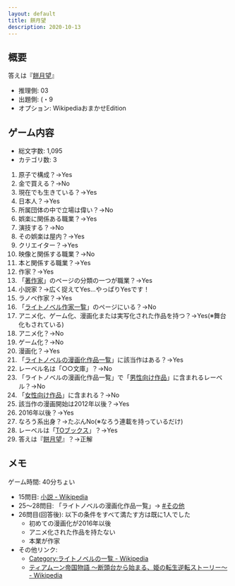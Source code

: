 ```yaml
---
layout: default
title: 餅月望
description: 2020-10-13
---
```


## 概要

答えは『[餅月望](https://ja.wikipedia.org/wiki/%E9%A4%85%E6%9C%88%E6%9C%9B)』

- 推理側: 03
- 出題側: (・9
- オプション: WikipediaおまかせEdition

## ゲーム内容

- 総文字数: 1,095
- カテゴリ数: 3

1. 原子で構成？→Yes
2. 金で買える？→No
3. 現在でも生きている？→Yes
4. 日本人？→Yes
5. 所属団体の中で立場は偉い？→No
6. 娯楽に関係ある職業？→Yes
7. 演技する？→No
8. その娯楽は屋内？→Yes
9. クリエイター？→Yes
10. 映像と関係する職業？→No
11. 本と関係する職業？→Yes
12. 作家？→Yes
13. 「[著作家](https://ja.wikipedia.org/wiki/%E8%91%97%E4%BD%9C%E5%AE%B6)」のページの分類の一つが職業？→Yes
14. 小説家？→広く捉えてYes…やっぱりYesです！
15. ラノベ作家？→Yes
16. 「[ライトノベル作家一覧](https://ja.wikipedia.org/wiki/%E3%83%A9%E3%82%A4%E3%83%88%E3%83%8E%E3%83%99%E3%83%AB%E4%BD%9C%E5%AE%B6%E4%B8%80%E8%A6%A7)」のページにいる？→No
17. アニメ化、ゲーム化、漫画化または実写化された作品を持つ？→Yes(※舞台化もされている)
18. アニメ化？→No
19. ゲーム化？→No
20. 漫画化？→Yes
21. 「[ライトノベルの漫画化作品一覧](https://ja.wikipedia.org/wiki/%E3%83%A9%E3%82%A4%E3%83%88%E3%83%8E%E3%83%99%E3%83%AB%E3%81%AE%E6%BC%AB%E7%94%BB%E5%8C%96%E4%BD%9C%E5%93%81%E4%B8%80%E8%A6%A7)」に該当作はある？→Yes
22. レーベル名は「○○文庫」？→No
23. 「ライトノベルの漫画化作品一覧」で「[男性向け作品](https://ja.wikipedia.org/wiki/%E3%83%A9%E3%82%A4%E3%83%88%E3%83%8E%E3%83%99%E3%83%AB%E3%81%AE%E6%BC%AB%E7%94%BB%E5%8C%96%E4%BD%9C%E5%93%81%E4%B8%80%E8%A6%A7#%E7%94%B7%E6%80%A7%E5%90%91%E3%81%91%E4%BD%9C%E5%93%81)」に含まれるレーベル？→No
24. 「[女性向け作品](https://ja.wikipedia.org/wiki/%E3%83%A9%E3%82%A4%E3%83%88%E3%83%8E%E3%83%99%E3%83%AB%E3%81%AE%E6%BC%AB%E7%94%BB%E5%8C%96%E4%BD%9C%E5%93%81%E4%B8%80%E8%A6%A7#%E5%A5%B3%E6%80%A7%E5%90%91%E3%81%91%E4%BD%9C%E5%93%81)」に含まれる？→No
25. 該当作の漫画開始は2012年以後？→Yes
26. 2016年以後？→Yes
27. なろう系出身？→たぶんNo(※なろう連載を持っているだけ)
28. レーベルは「[TOブックス](https://ja.wikipedia.org/wiki/%E3%83%A9%E3%82%A4%E3%83%88%E3%83%8E%E3%83%99%E3%83%AB%E3%81%AE%E6%BC%AB%E7%94%BB%E5%8C%96%E4%BD%9C%E5%93%81%E4%B8%80%E8%A6%A7#TO%E3%83%96%E3%83%83%E3%82%AF%E3%82%B9)」？→Yes
29. 答えは『[餅月望](https://ja.wikipedia.org/wiki/%E9%A4%85%E6%9C%88%E6%9C%9B)』？→正解

## メモ

ゲーム時間: 40分ちょい

- 15問目: [小説 - Wikipedia](https://ja.wikipedia.org/wiki/%E5%B0%8F%E8%AA%AC)
- 25～28問目: 「ライトノベルの漫画化作品一覧」→ [#その他](https://ja.wikipedia.org/wiki/%E3%83%A9%E3%82%A4%E3%83%88%E3%83%8E%E3%83%99%E3%83%AB%E3%81%AE%E6%BC%AB%E7%94%BB%E5%8C%96%E4%BD%9C%E5%93%81%E4%B8%80%E8%A6%A7#%E3%81%9D%E3%81%AE%E4%BB%96)  
- 26問目(回答後): 以下の条件をすべて満たす方は既に1人でした
  - 初めての漫画化が2016年以後
  - アニメ化された作品を持たない
  - 本業が作家
- その他リンク:
  - [Category:ライトノベルの一覧 - Wikipedia](https://ja.wikipedia.org/wiki/Category:%E3%83%A9%E3%82%A4%E3%83%88%E3%83%8E%E3%83%99%E3%83%AB%E3%81%AE%E4%B8%80%E8%A6%A7)
  - [ティアムーン帝国物語 〜断頭台から始まる、姫の転生逆転ストーリー〜 - Wikipedia](https://ja.wikipedia.org/wiki/%E3%83%86%E3%82%A3%E3%82%A2%E3%83%A0%E3%83%BC%E3%83%B3%E5%B8%9D%E5%9B%BD%E7%89%A9%E8%AA%9E_%E3%80%9C%E6%96%AD%E9%A0%AD%E5%8F%B0%E3%81%8B%E3%82%89%E5%A7%8B%E3%81%BE%E3%82%8B%E3%80%81%E5%A7%AB%E3%81%AE%E8%BB%A2%E7%94%9F%E9%80%86%E8%BB%A2%E3%82%B9%E3%83%88%E3%83%BC%E3%83%AA%E3%83%BC%E3%80%9C)

